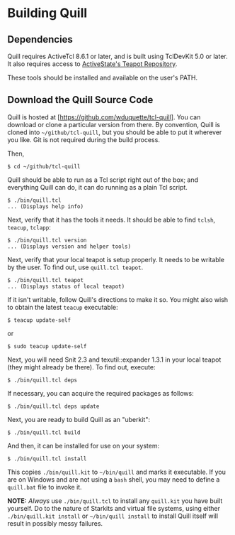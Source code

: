 # Building Quill

## Dependencies

Quill requires ActiveTcl 8.6.1 or later, and is built using
TclDevKit 5.0 or later.  It also requires access to 
[ActiveState's Teapot Repository](http://teapot.activestate.com).<p>

These tools should be installed and available on the user's PATH.<p>

## Download the Quill Source Code

Quill is hosted at [https://github.com/wduquette/tcl-quill].  You can
download or clone a particular version from there.  By convention, Quill
is cloned into `~/github/tcl-quill`, but you should be able to put it
wherever you like.  Git is not required during the build process.

Then,

```
$ cd ~/github/tcl-quill
```

Quill should be able to run as a Tcl script right out of the box; 
and everything Quill can do, it can do running as a plain Tcl script.

```
$ ./bin/quill.tcl
... (Displays help info)
```

Next, verify that it has the tools it needs.  It should be able to find
`tclsh`, `teacup`, `tclapp`:

```
$ ./bin/quill.tcl version
... (Displays version and helper tools)
```

Next, verify that your local teapot is setup properly.  It needs to be
writable by the user.  To find out, use `quill.tcl teapot`.

```
$ ./bin/quill.tcl teapot
... (Displays status of local teapot)
```

If it isn't writable, follow Quill's directions to make it so.  You might
also wish to obtain the latest `teacup` executable:

```
$ teacup update-self
```

or

```
$ sudo teacup update-self
```

Next, you will need Snit 2.3 and texutil::expander 1.3.1 in your local
teapot (they might already be there).  To find out, execute:

```
$ ./bin/quill.tcl deps
```

If necessary, you can acquire the required packages as follows:

```
$ ./bin/quill.tcl deps update
```

Next, you are ready to build Quill as an "uberkit":

```
$ ./bin/quill.tcl build
```

And then, it can be installed for use on your system:

```
$ ./bin/quill.tcl install
```

This copies `./bin/quill.kit` to `~/bin/quill` and marks it executable.
If you are on Windows and are not using a `bash` shell, you may need to
define a `quill.bat` file to invoke it.

**NOTE:** *Always* use `./bin/quill.tcl` to install any `quill.kit` you
have built yourself.  Do to the nature of Starkits and virtual file systems,
using either `./bin/quill.kit install` or `~/bin/quill install` to install
Quill itself will result in possibly messy failures.
